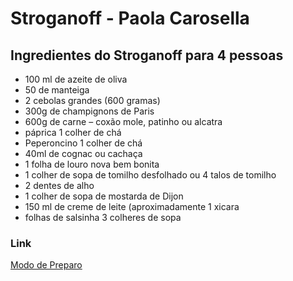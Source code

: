 # Stroganoff - Paola Carosella

## Ingredientes do Stroganoff para 4 pessoas
 
 - 100 ml de azeite de oliva
 - 50 de manteiga
 - 2 cebolas grandes (600 gramas) 
 - 300g de champignons de Paris
 - 600g de carne – coxão mole, patinho ou alcatra
 - páprica 1 colher de chá
 - Peperoncino 1 colher de chá
 - 40ml de cognac ou cachaça
 - 1 folha de louro nova bem bonita
 - 1 colher de sopa de tomilho desfolhado ou 4 talos de tomilho
 - 2 dentes de alho
 - 1 colher de sopa de mostarda de Dijon
 - 150 ml de creme de leite (aproximadamente 1 xicara
 - folhas de salsinha 3 colheres de sopa

### Link
[Modo de Preparo](https://www.youtube.com/watch?v=8qFZ0N4R68k)
